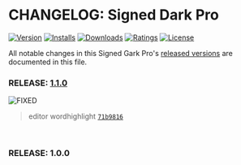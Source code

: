 # CHANGELOG: Signed Dark Pro

[![Version](https://vsmarketplacebadge.apphb.com/version/51gn3d.signed-dark-pro.svg?label=Visual%20Studio%20Marketplace&colorB=0040FF)](https://marketplace.visualstudio.com/items?itemName=51gn3d.signed-dark-pro) [![Installs](https://vsmarketplacebadge.apphb.com/installs/51gn3d.signed-dark-pro.svg?label=Installs&colorB=0040FF)](https://marketplace.visualstudio.com/items?itemName=51gn3d.signed-dark-pro) [![Downloads](https://vsmarketplacebadge.apphb.com/downloads/51gn3d.signed-dark-pro.svg?label=Downloads&colorB=0040FF)](https://marketplace.visualstudio.com/items?itemName=51gn3d.signed-dark-pro) [![Ratings](https://img.shields.io/vscode-marketplace/r/51gn3d.signed-dark-pro.svg?label=Ratings&colorB=0040FF)](https://marketplace.visualstudio.com/items?itemName=51gn3d.signed-dark-pro#review-details) [![License](https://img.shields.io/badge/License-MIT-gray.svg?colorB=0040FF)](https://github.com/51gn3d/vscode-signed-dark-pro/blob/master/LICENSE.md)

All notable changes in this Signed Gark Pro's [released
versions](https://github.com/51gn3d/vscode-signed-dark-pro/releases) are documented in this file.

### RELEASE: [1.1.0](https://github.com/51gn3d/vscode-signed-dark-pro/compare/1.0.0...1.1.0)

![FIXED](https://img.shields.io/badge/-FIXED-gray.svg?colorB=00FF00)

> editor wordhighlight [`71b9816`](https://github.com/51gn3d/vscode-signed-dark-pro/commit/71b981650b9f5a61f39fc5c9c152e447b0f19a94) <br>

<br>

### RELEASE: 1.0.0

<br>
